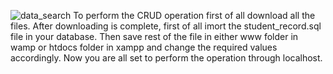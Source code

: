 ![data_search](https://user-images.githubusercontent.com/35237091/74930009-b9acd180-5402-11ea-858a-a09e6063f73d.JPG)
To perform the CRUD operation first of all download all the files.
After downloading is complete, first of all imort the student_record.sql file in your database.
Then save rest of the file in either www folder in wamp or htdocs folder in xampp and change the required values accordingly.
Now you are all set to perform the operation through localhost.

